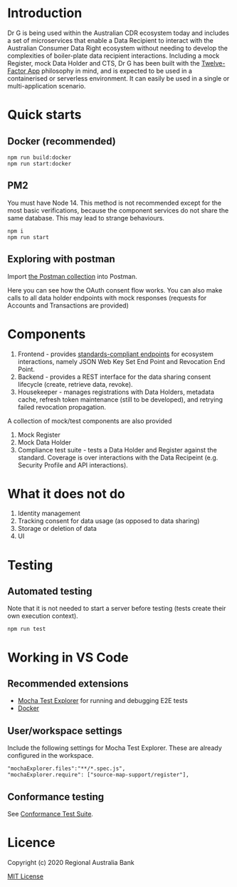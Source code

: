 # Introduction 
Dr G is being used within the Australian CDR ecosystem today and includes a set of microservices that enable a Data Recipient to interact with the Australian Consumer Data Right ecosystem without needing to develop the complexities of boiler-plate data recipient interactions.  Including a mock Register, mock Data Holder and CTS, Dr G has been built with the [Twelve-Factor App](https://12factor.net/) philosophy in mind, and is expected to be used in a containerised or serverless environment. It can easily be used in a single or multi-application scenario.

# Quick starts

## Docker (recommended)

```
npm run build:docker
npm run start:docker
```

## PM2

You must have Node 14. This method is not recommended except for the most basic verifications, because the component services do not share the same database. This may lead to strange behaviours.

```
npm i 
npm run start
```

## Exploring with postman

Import [the Postman collection](./examples/deployment/adr-gateway-sandbox.postman_collection.json) into Postman.

Here you can see how the OAuth consent flow works. You can also make calls to all data holder endpoints with mock responses (requests for Accounts and Transactions are provided)

# Components

1. Frontend - provides [standards-compliant endpoints](https://consumerdatastandardsaustralia.github.io/standards/#end-points) for ecosystem interactions, namely JSON Web Key Set End Point and Revocation End Point.
2. Backend - provides a REST interface for the data sharing consent lifecycle (create, retrieve data, revoke).
3. Housekeeper - manages registrations with Data Holders, metadata cache, refresh token maintenance (still to be developed), and retrying failed revocation propagation.

A collection of mock/test components are also provided

1. Mock Register
2. Mock Data Holder
4. Compliance test suite - tests a Data Holder and Register against the standard. Coverage is over interactions with the Data Recipeint (e.g. Security Profile and API interactions).

# What it does not do

1. Identity management
2. Tracking consent for data usage (as opposed to data sharing)
4. Storage or deletion of data
3. UI

# Testing

## Automated testing

Note that it is not needed to start a server before testing (tests create their own execution context).

```
npm run test
```

# Working in VS Code

## Recommended extensions

- [Mocha Test Explorer](https://marketplace.visualstudio.com/items?itemName=hbenl.vscode-mocha-test-adapter) for running and debugging E2E tests
- [Docker](https://marketplace.visualstudio.com/items?itemName=ms-azuretools.vscode-docker)

## User/workspace settings

Include the following settings for Mocha Test Explorer. These are already configured in the workspace.

```
"mochaExplorer.files":"**/*.spec.js",
"mochaExplorer.require": ["source-map-support/register"],
```

## Conformance testing

See [Conformance Test Suite](./doc/Conformance%20Test%20Suite.md).


# Licence

Copyright (c) 2020 Regional Australia Bank

[MIT License](./LICENSE)

